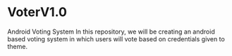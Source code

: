 # VoterV1.0
Android Voting System
In this repository, we will be creating an android based voting system in which users will vote based on credentials given to theme.
